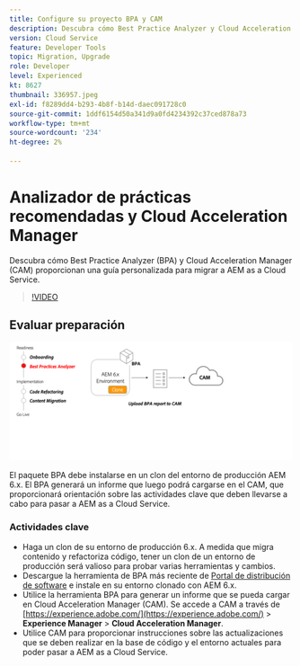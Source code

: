 ```yaml
---
title: Configure su proyecto BPA y CAM
description: Descubra cómo Best Practice Analyzer y Cloud Acceleration Manager proporcionan una guía personalizada para migrar a AEM as a Cloud Service.
version: Cloud Service
feature: Developer Tools
topic: Migration, Upgrade
role: Developer
level: Experienced
kt: 8627
thumbnail: 336957.jpeg
exl-id: f8289dd4-b293-4b8f-b14d-daec091728c0
source-git-commit: 1ddf6154d50a341d9a0fd4234392c37ced878a73
workflow-type: tm+mt
source-wordcount: '234'
ht-degree: 2%

---
```


# Analizador de prácticas recomendadas y Cloud Acceleration Manager

Descubra cómo Best Practice Analyzer (BPA) y Cloud Acceleration Manager (CAM) proporcionan una guía personalizada para migrar a AEM as a Cloud Service. 

>[!VIDEO](https://video.tv.adobe.com/v/336957/?quality=12&learn=on)

## Evaluar preparación

![Diagrama de alto nivel de BPA y CAM](assets/bpa-cam-diagram.png)

El paquete BPA debe instalarse en un clon del entorno de producción AEM 6.x. El BPA generará un informe que luego podrá cargarse en el CAM, que proporcionará orientación sobre las actividades clave que deben llevarse a cabo para pasar a AEM as a Cloud Service.

### Actividades clave

* Haga un clon de su entorno de producción 6.x. A medida que migra contenido y refactoriza código, tener un clon de un entorno de producción será valioso para probar varias herramientas y cambios.
* Descargue la herramienta de BPA más reciente de [Portal de distribución de software](https://experience.adobe.com/#/downloads/content/software-distribution/es-ES/aemcloud.html) e instale en su entorno clonado con AEM 6.x.
* Utilice la herramienta BPA para generar un informe que se pueda cargar en Cloud Acceleration Manager (CAM). Se accede a CAM a través de [https://experience.adobe.com/](https://experience.adobe.com/) > **Experience Manager** > **Cloud Acceleration Manager**.
* Utilice CAM para proporcionar instrucciones sobre las actualizaciones que se deben realizar en la base de código y el entorno actuales para poder pasar a AEM as a Cloud Service.
